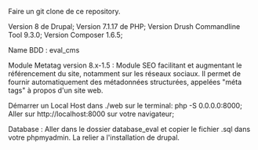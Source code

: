 Faire un git clone de ce repository.

Version 8 de Drupal;
Version 7.1.17 de PHP;
Version Drush Commandline Tool 9.3.0;
Version Composer 1.6.5;

Name BDD : eval_cms

Module Metatag version 8.x-1.5 :
Module SEO facilitant et augmentant le référencement du site, notamment sur les réseaux sociaux. Il permet de fournir automatiquement des métadonnées structurées, appelées "méta tags" à propos d'un site web.

Démarrer un Local Host dans ./web sur le terminal: php -S 0.0.0.0:8000;
Aller sur http://localhost:8000 sur votre navigateur;

Database : Aller dans le dossier database_eval et copier le fichier .sql dans votre phpmyadmin.
La relier a l'installation de drupal.

